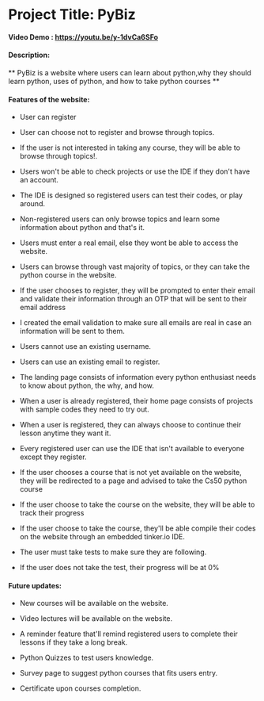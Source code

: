 # Project Title: PyBiz

#### Video Demo : https://youtu.be/y-1dvCa6SFo

#### Description:

** PyBiz is a website where users can learn about python,why they should learn python, uses of python, and how to take python courses **

#### Features of the website:

* User can register 

* User can choose not to register and browse through topics. 

* If the user is not interested in taking any course, they will be able to browse through topics!. 

* Users won't be able to check projects or use the IDE if they don't have an account. 

* The IDE is designed so registered users can test their codes, or play around. 

* Non-registered users can only browse topics and learn some information about python and that's it. 

* Users must enter a real email, else they wont be able to access the website. 

* Users can browse through vast majority of topics, or they can take the python course in the website.

* If the user chooses to register, they will be prompted to enter their email and validate their information through an OTP that will be sent to their email address

* I created the email validation to make sure all emails are real in case an information will be sent to them. 

* Users cannot use an existing username. 

* Users can use an existing email to register. 

* The landing page consists of information every python enthusiast needs to know about python, the why, and how. 

* When a user is already registered, their home page consists of projects with sample codes they need to try out. 

* When a user is registered, they can always choose to continue their lesson anytime they want it. 

* Every registered user can use the IDE that isn't available to everyone except they register. 

* If the user chooses a course that is not yet available on the website, they will be redirected to a page and advised to take the Cs50 python course 

* If the user choose to take the course on the website, they will be able to track their progress

* If the user choose to take the course, they'll be able compile their codes on the website through an embedded tinker.io IDE.

* The user must take tests to make sure they are following.

* If the user does not take the test, their progress will be at 0% 

#### Future updates:

* New courses will be available on the website. 

* Video lectures will be available on the website. 

* A reminder feature that'll remind registered users to complete their lessons if they take a long break. 

* Python Quizzes to test users knowledge. 

* Survey page to suggest python courses that fits users entry. 

* Certificate upon courses completion. 
